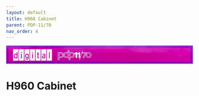 ```yaml
---
layout: default
title: H960 Cabinet
parent: PDP-11/70
nav_order: 4
---
```


![](../../assets/images/pdp-11-70/2021-03-17_09.56_Cabinet_header-1-768x75.jpg)

# H960 Cabinet